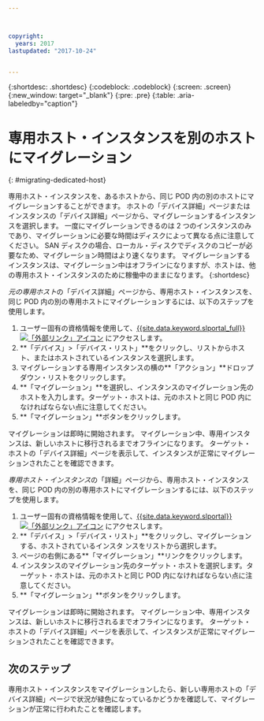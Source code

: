 ```yaml
---



copyright:
  years: 2017
lastupdated: "2017-10-24"


---
```


{:shortdesc: .shortdesc}
{:codeblock: .codeblock}
{:screen: .screen}
{:new_window: target="_blank"}
{:pre: .pre}
{:table: .aria-labeledby="caption"}


# 専用ホスト・インスタンスを別のホストにマイグレーション
{: #migrating-dedicated-host}

専用ホスト・インスタンスを、あるホストから、同じ POD 内の別のホストにマイグレーションすることができます。 ホストの「デバイス詳細」ページまたはインスタンスの「デバイス詳細」ページから、マイグレーションするインスタンスを選択します。 一度にマイグレーションできるのは 2 つのインスタンスのみであり、マイグレーションに必要な時間はディスクによって異なる点に注意してください。 SAN ディスクの場合、ローカル・ディスクでディスクのコピーが必要なため、マイグレーション時間はより速くなります。 マイグレーションするインスタンスは、マイグレーション中はオフラインになりますが、ホストは、他の専用ホスト・インスタンスのために稼働中のままになります。
{:shortdesc}

*元の専用ホスト*の「デバイス詳細」ページから、専用ホスト・インスタンスを、同じ POD 内の別の専用ホストにマイグレーションするには、以下のステップを使用します。 

1. ユーザー固有の資格情報を使用して、[{{site.data.keyword.slportal_full}} ![「外部リンク」アイコン](../icons/launch-glyph.svg "「外部リンク」アイコン")](https://control.softlayer.com/) にアクセスします。 
2. **「デバイス」>「デバイス・リスト」**をクリックし、リストからホスト、またはホストされているインスタンスを選択します。
3. マイグレーションする専用インスタンスの横の**「アクション」**ドロップダウン・リストをクリックします。
4. **「マイグレーション」**を選択し、インスタンスのマイグレーション先のホストを入力します。ターゲット・ホストは、元のホストと同じ POD 内になければならない点に注意してください。
5. **「マイグレーション」**ボタンをクリックします。 

マイグレーションは即時に開始されます。 マイグレーション中、専用インスタンスは、新しいホストに移行されるまでオフラインになります。 ターゲット・ホストの「デバイス詳細」ページを表示して、インスタンスが正常にマイグレーションされたことを確認できます。

*専用ホスト・インスタンス*の「詳細」ページから、専用ホスト・インスタンスを、同じ POD 内の別の専用ホストにマイグレーションするには、以下のステップを使用します。

1. ユーザー固有の資格情報を使用して、[{{site.data.keyword.slportal}} ![「外部リンク」アイコン](../icons/launch-glyph.svg "「外部リンク」アイコン")](https://control.softlayer.com/) にアクセスします。
2. **「デバイス」>「デバイス・リスト」**をクリックし、マイグレーションする、ホストされているインスタ ンスをリストから選択します。
3. ページの右側にある**「マイグレーション」**リンクをクリックします。
4. インスタンスのマイグレーション先のターゲット・ホストを選択します。ターゲット・ホストは、元のホストと同じ POD 内になければならない点に注意してください。
5. **「マイグレーション」**ボタンをクリックします。

マイグレーションは即時に開始されます。 マイグレーション中、専用インスタンスは、新しいホストに移行されるまでオフラインになります。 ターゲット・ホストの「デバイス詳細」ページを表示して、インスタンスが正常にマイグレーションされたことを確認できます。

## 次のステップ
専用ホスト・インスタンスをマイグレーションしたら、新しい専用ホストの「デバイス詳細」ページで状況が緑色になっているかどうかを確認して、マイグレーションが正常に行われたことを確認します。
